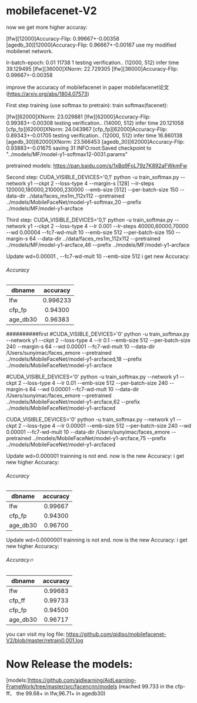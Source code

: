 # mobilefacenet-V2

now we get more higher accuray:


[lfw][12000]Accuracy-Flip: 0.99667+-0.00358  
[agedb_30][12000]Accuracy-Flip: 0.96667+-0.00167 use my modified mobilenet network.

lr-batch-epoch: 0.01 11738 1
testing verification..
(12000, 512)
infer time 39.129495
[lfw][36000]XNorm: 22.729305
[lfw][36000]Accuracy-Flip: 0.99667+-0.00358



improve the accuracy of mobilefacenet 
in paper mobilefacenet论文(https://arxiv.org/abs/1804.07573) 

First step training (use softmax to pretrain): 
train softmax(facenet):

[lfw][62000]XNorm: 23.029881
[lfw][62000]Accuracy-Flip: 0.99383+-0.00308
testing verification..
(14000, 512)
infer time 20.121058
[cfp_fp][62000]XNorm: 24.043967
[cfp_fp][62000]Accuracy-Flip: 0.89343+-0.01705
testing verification..
(12000, 512)
infer time 16.860138
[agedb_30][62000]XNorm: 23.566453
[agedb_30][62000]Accuracy-Flip: 0.93883+-0.01675
saving 31
INFO:root:Saved checkpoint to "../models/MF/model-y1-softmax12-0031.params"


pretrained models:
https://pan.baidu.com/s/1xBq9FoL79z7K892aFWkmFw


Second step:
CUDA_VISIBLE_DEVICES='0,1' python -u train_softmax.py --network y1 --ckpt 2 --loss-type 4 --margin-s [128] --lr-steps 120000,180000,210000,230000 --emb-size [512] --per-batch-size 150 --data-dir ../data/faces_ms1m_112x112 --pretrained ../models/MobileFaceNet/model-y1-softmax,20 --prefix ../models/MF/model-y1-arcface

Third step:
CUDA_VISIBLE_DEVICES='0,1' python -u train_softmax.py --network y1 --ckpt 2 --loss-type 4  --lr 0.001 --lr-steps 40000,60000,70000 --wd 0.00004 --fc7-wd-mult 10 --emb-size 512 --per-batch-size 150 --margin-s 64 --data-dir ../data/faces_ms1m_112x112 --pretrained ../models/MF/model-y1-arcface,46 --prefix ../models/MF/model-y1-arcface

Update wd=0.00001 , --fc7-wd-mult 10 --emb-size 512
i get new Accuracy:
###### Accuracy
| dbname | accuracy |
| ----- |:-----:|
| lfw |0.996233|
| cfp_fp |0.94300|
| age_db30 |0.96383|


##########first
#CUDA_VISIBLE_DEVICES='0' python -u train_softmax.py --network y1 --ckpt 2 --loss-type 4   --lr 0.1 --emb-size 512 --per-batch-size 240 --margin-s 64 --wd 0.00001 --fc7-wd-mult 10 --data-dir /Users/sunyimac/faces_emore --pretrained ../models/MobileFaceNet/model-y1-arcfaced,18 --prefix ../models/MobileFaceNet/model-y1-arcface

#CUDA_VISIBLE_DEVICES='0' python -u train_softmax.py --network y1 --ckpt 2 --loss-type 4   --lr 0.01 --emb-size 512 --per-batch-size 240 --margin-s 64 --wd 0.00001 --fc7-wd-mult 10 --data-dir /Users/sunyimac/faces_emore --pretrained ../models/MobileFaceNet/model-y1-arcface,62 --prefix ../models/MobileFaceNet/model-y1-arcfaced

CUDA_VISIBLE_DEVICES='0' python -u train_softmax.py --network y1 --ckpt 2 --loss-type 4   --lr 0.00001 --emb-size 512 --per-batch-size 240  --wd 0.00001 --fc7-wd-mult 10 --data-dir /Users/sunyimac/faces_emore --pretrained ../models/MobileFaceNet/model-y1-arcface,75 --prefix ../models/MobileFaceNet/model-y1-arcfaced

Update wd=0.000001 trainning is not end. now is the new Accuracy:
i get new higher Accuracy:
###### Accuracy
| dbname | accuracy |
| ----- |:-----:|
| lfw |0.99667|
| cfp_fp |0.94300|
| age_db30 |0.96700|

Update wd=0.0000001 trainning is not end. now is the new Accuracy:
i get new higher Accuracy:
###### Accuracy🔥
| dbname | accuracy |
| ----- |:-----:|
| lfw |0.99683|
| cfp_ff |0.99733|
| cfp_fp |0.94500|
| age_db30 |0.96717|
you can visit my log file:
https://github.com/qidiso/mobilefacenet-V2/blob/master/retrain0.001.log

# Now Release the models:
[models:]https://github.com/aidlearning/AidLearning-FrameWork/tree/master/src/facencnn/models
(reached 99.733 in the cfp-ff、 the 99.68+ in lfw,96.71+ in agedb30)
